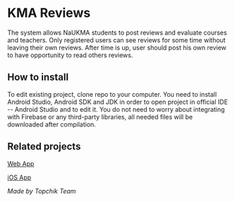# KMA Reviews #

The system allows NaUKMA students to post reviews and evaluate courses and teachers. 
Only registered users can see reviews for some time without leaving their own reviews. After time is up, user should post his own review to have opportunity to read others reviews.

## How to install ##

To edit existing project, clone repo to your computer. You need to install Android Studio, Android SDK and JDK in order to open
project in official IDE -- Android Studio and to edit it. You do not need to worry about integrating with Firebase or any third-party libraries, all needed files will be downloaded after compilation.


## Related projects ##

[Web App](https://bitbucket.org/Oliko/kma-reviews)

[iOS App](https://github.com/IraNikolenko/SurveyKMA_iOS/)

*Made by Topchik Team*
